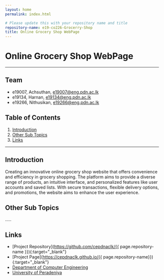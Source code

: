 ```yaml
---
layout: home
permalink: index.html

# Please update this with your repository name and title
repository-name: e19-co226-Grocerry-Shop
title: Online Grocery Shop WebPage
---
```


# Online Grocery Shop WebPage

---

## Team
-  e19007, Achsuthan, [e19007@eng.pdn.ac.lk](mailto:name@email.com)
-  e19134, Harnan, [e19134@eng.pdn.ac.lk](mailto:name@email.com)
-  e19266, Nithusikan, [e19266@eng.pdn.ac.lk](mailto:name@email.com)

## Table of Contents
1. [Introduction](#introduction)
2. [Other Sub Topics](#other-sub-topics)
3. [Links](#links)

---

## Introduction

Creating an innovative online grocery shop website that offers convenience and efficiency in grocery shopping. The platform aims to provide a diverse range of products, an intuitive interface, and personalized features like user accounts and saved lists. With secure transactions, flexible delivery options, and promotions, the website aims to enhance the user experience.

## Other Sub Topics

.....

## Links

- [Project Repository](https://github.com/cepdnaclk/{{ page.repository-name }}){:target="_blank"}
- [Project Page](https://cepdnaclk.github.io/{{ page.repository-name}}){:target="_blank"}
- [Department of Computer Engineering](http://www.ce.pdn.ac.lk/)
- [University of Peradeniya](https://eng.pdn.ac.lk/)


[//]: # (Please refer this to learn more about Markdown syntax)
[//]: # (https://github.com/adam-p/markdown-here/wiki/Markdown-Cheatsheet)
